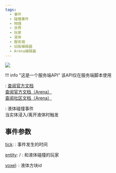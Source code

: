 ```yaml
---
tags:
  - 事件
  - 碰撞事件
  - 物理
  - 世界
  - 玩家
  - 液体
  - 服务端
  - 旧版编辑器
  - Arena编辑器
---
```


<a href="https://github.com/qndm"><img src="https://img.shields.io/badge/%E8%B4%A1%E7%8C%AE%E8%80%85-qndm-blue"></img></a>

!!! info "这是一个服务端API"
    该API仅在服务端脚本使用

:   [查阅官方文档](https://box3.yuque.com/org-wiki-box3-ev7rl4/guide/sufe7iwx33p9cs0k)  
    [查阅官方文档（Arena）](https://box3.yuque.com/staff-khn556/wupvz3/yqghak2c6vyayb10)  
    [查阅社区文档（Arena）](https://www.yuque.com/box3lab/api/hyvt8m1n88rdxbix#Tyy40)

:   液体碰撞事件  
    当实体浸入/离开液体时触发

## 事件参数
[tick](property): [](number)
:   事件发生的时间

[entity](property): [](Box3Entity) / [](GameEntity)
:   和液体碰撞的玩家

[voxel](property): [](number)
:   液体方块id